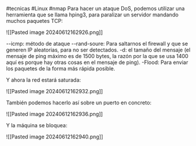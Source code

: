 #tecnicas #Linux #nmap 
Para hacer un ataque DoS, podemos utilizar una herramienta que se llama hping3, para paralizar un servidor mandando muchos paquetes TCP:

![[Pasted image 20240612162926.png]]

--icmp: método de ataque
--rand-soure: Para saltarnos el firewall y que se generen IP aleatorias, para no ser detectados.
-d: el tamaño del mensaje (el mensaje de ping máximo es de 1500 bytes, la razón por la que se usa 1400 aquí es porque hay otras cosas en el mensaje de ping).
-Flood: Para enviar los paquetes de la forma más rápida posible.

Y ahora la red estará saturada:

![[Pasted image 20240612162932.png]]

También podemos hacerlo así sobre un puerto en concreto:

![[Pasted image 20240612162936.png]]

Y la máquina se bloquea:

![[Pasted image 20240612162940.png]]

